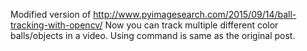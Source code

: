 Modified version of http://www.pyimagesearch.com/2015/09/14/ball-tracking-with-opencv/
Now you can track multiple different color balls/objects in a video. 
Using command is same as the original post. 
